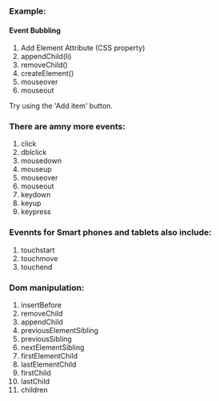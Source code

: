 ### Example:
#### Event Bubbling 

1. Add Element Attribute (CSS property)
1. appendChild(li)
1. removeChild()
1. createElement()
1. mouseover
1. mouseout


<p>Try using the 'Add item' button.</p>

### There are amny more events:
1. click
1. dblclick
1. mousedown
1. mouseup
1. mouseover
1. mouseout
1. keydown
1. keyup
1. keypress

### Evennts for Smart phones and tablets also include:
1. touchstart
1. touchmove
1. touchend


### Dom manipulation:
1. insertBefore
1. removeChild
1. appendChild
1. previousElementSibling
1. previousSibling
1. nextElementSibling
1. firstElementChild
1. lastElementChild
1. firstChild
1. lastChild
1. children

